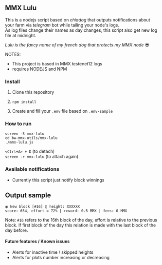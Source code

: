 ## MMX Lulu

This is a nodejs script based on *chiadog* that outputs notifications about your farm via *telegram* bot while tailing your node's logs.  
As log files change their names as day changes, this script also get new log file at midnight.  

*Lulu is the fancy name of my french dog that protects my MMX node* 😎  


NOTES:

- This project is based in MMX testenet12 logs
- requires NODEJS and NPM


### Install

1. Clone this repository

2. `npm install`

3. Create and fill your `.env` file based on `.env-sample`

### How to run
```
screen -S mmx-lulu
cd bw-mmx-utils/mmx-lulu
./mmx-lulu.js
```
 
`<Ctrl+A> + D` (to detach)  
`screen -r mmx-lulu` (to attach again)  


### Available notifications

 - Currently this script just notify block winnings


## Output sample

```
🍀 New block [#16] @ height: XXXXXX
score: 654, effort = 72% | reward: 0.5 MMX | fees: 0 MMX
```

Note: `#16` refers to the 16th block of the day, effort is relative to the previous block. If first block of the day this relation is made with the last block of the day before.


#### Future features / Known issues
  - Alerts for inactive time / skipped heights
  - Alerts for plots number increasing or decreasing